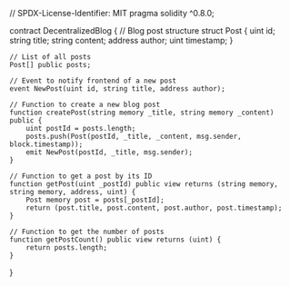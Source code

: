 // SPDX-License-Identifier: MIT
pragma solidity ^0.8.0;

contract DecentralizedBlog {
    // Blog post structure
    struct Post {
        uint id;
        string title;
        string content;
        address author;
        uint timestamp;
    }

    // List of all posts
    Post[] public posts;

    // Event to notify frontend of a new post
    event NewPost(uint id, string title, address author);

    // Function to create a new blog post
    function createPost(string memory _title, string memory _content) public {
        uint postId = posts.length;
        posts.push(Post(postId, _title, _content, msg.sender, block.timestamp));
        emit NewPost(postId, _title, msg.sender);
    }

    // Function to get a post by its ID
    function getPost(uint _postId) public view returns (string memory, string memory, address, uint) {
        Post memory post = posts[_postId];
        return (post.title, post.content, post.author, post.timestamp);
    }

    // Function to get the number of posts
    function getPostCount() public view returns (uint) {
        return posts.length;
    }
}
